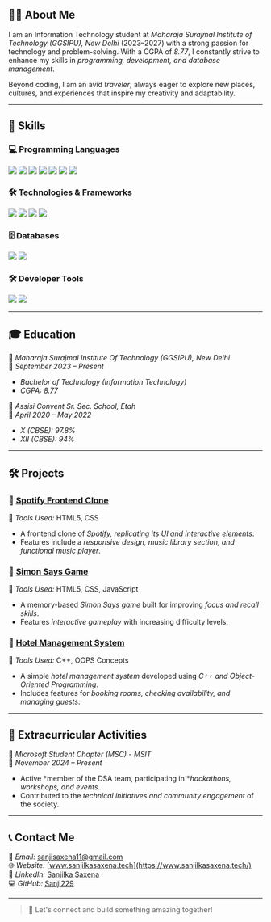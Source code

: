 
## 👩‍💻 About Me  
I am an Information Technology student at *Maharaja Surajmal Institute of Technology (GGSIPU), New Delhi* (2023–2027) with a strong passion for technology and problem-solving. With a CGPA of *8.77*, I constantly strive to enhance my skills in *programming, development, and database management*.  

Beyond coding, I am an avid *traveler*, always eager to explore new places, cultures, and experiences that inspire my creativity and adaptability.  

---

## 🚀 Skills  
### 💻 Programming Languages  
<p align="left">
  <img src="https://img.shields.io/badge/C++-00599C?style=for-the-badge&logo=c%2B%2B&logoColor=white"/>
  <img src="https://img.shields.io/badge/Java-ED8B00?style=for-the-badge&logo=java&logoColor=white"/>
  <img src="https://img.shields.io/badge/Python-3776AB?style=for-the-badge&logo=python&logoColor=white"/>
  <img src="https://img.shields.io/badge/JavaScript-F7DF1E?style=for-the-badge&logo=javascript&logoColor=black"/>
  <img src="https://img.shields.io/badge/HTML5-E34F26?style=for-the-badge&logo=html5&logoColor=white"/>
  <img src="https://img.shields.io/badge/CSS3-1572B6?style=for-the-badge&logo=css3&logoColor=white"/>
  <img src="https://img.shields.io/badge/SQL-4479A1?style=for-the-badge&logo=postgresql&logoColor=white"/>
</p>

### 🛠 Technologies & Frameworks  
<p align="left">
  <img src="https://img.shields.io/badge/Node.js-43853D?style=for-the-badge&logo=node.js&logoColor=white"/>
  <img src="https://img.shields.io/badge/Express.js-000000?style=for-the-badge&logo=express&logoColor=white"/>
  <img src="https://img.shields.io/badge/Bootstrap-563D7C?style=for-the-badge&logo=bootstrap&logoColor=white"/>
  <img src="https://img.shields.io/badge/REST%20APIs-02569B?style=for-the-badge&logo=api&logoColor=white"/>
</p>

### 🗄 Databases  
<p align="left">
  <img src="https://img.shields.io/badge/MySQL-4479A1?style=for-the-badge&logo=mysql&logoColor=white"/>
  <img src="https://img.shields.io/badge/MongoDB-47A248?style=for-the-badge&logo=mongodb&logoColor=white"/>
</p>

### 🛠 Developer Tools  
<p align="left">
  <img src="https://img.shields.io/badge/Git-F05032?style=for-the-badge&logo=git&logoColor=white"/>
  <img src="https://img.shields.io/badge/GitHub-181717?style=for-the-badge&logo=github&logoColor=white"/>
</p>

---

## 🎓 Education  
📍 *Maharaja Surajmal Institute Of Technology (GGSIPU), New Delhi*  
📅 *September 2023 – Present*  
- *Bachelor of Technology (Information Technology)*  
- *CGPA: 8.77*  

📍 *Assisi Convent Sr. Sec. School, Etah*  
📅 *April 2020 – May 2022*  
- *X (CBSE): 97.8%*  
- *XII (CBSE): 94%*  

---

## 🛠 Projects  
### 🎵 [Spotify Frontend Clone](https://github.com/Sanji229/Spotify_frontend_clone)  
🔧 *Tools Used:* HTML5, CSS  
- A frontend clone of *Spotify, replicating its UI and interactive elements*.  
- Features include a *responsive design, music library section, and functional music player*.  

### 🧠 [Simon Says Game](https://github.com/Sanji229/Simon-Says-Game)  
🔧 *Tools Used:* HTML5, CSS, JavaScript  
- A memory-based *Simon Says game* built for improving *focus and recall skills*.  
- Features *interactive gameplay* with increasing difficulty levels.  

### 🏨 [Hotel Management System](https://github.com/Sanji229/HOTEL_MANAGEMENT_SYSTEM)  
🔧 *Tools Used:* C++, OOPS Concepts  
- A simple *hotel management system* developed using *C++ and Object-Oriented Programming*.  
- Includes features for *booking rooms, checking availability, and managing guests*.  

---

## 🌟 Extracurricular Activities  
📍 *Microsoft Student Chapter (MSC) - MSIT*  
📅 *November 2024 – Present*  
- Active *member of the DSA team, participating in **hackathons, workshops, and events*.  
- Contributed to the *technical initiatives and community engagement* of the society.  

---

## 📞 Contact Me  
📧 *Email:* [sanjisaxena11@gmail.com](mailto:sanjisaxena11@gmail.com)  
🌐 *Website:* [www.sanjilkasaxena.tech](https://www.sanjilkasaxena.tech/)  
🔗 *LinkedIn:* [Sanjilka Saxena](https://www.linkedin.com/in/sanjilka-saxena-ba4a4622a/)  
💻 *GitHub:* [Sanji229](https://github.com/Sanji229)  

---  

> 🚀 Let's connect and build something amazing together!

